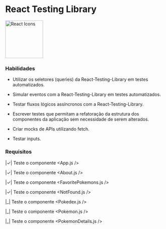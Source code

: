 # React Testing Library
<img src="https://upload.wikimedia.org/wikipedia/commons/thumb/a/a7/React-icon.svg/1280px-React-icon.svg.png" width="120" alt="React Icons">

### Habilidades

* Utilizar os seletores (queries) da React-Testing-Library em testes automatizados.

*  Simular eventos com a React-Testing-Library em testes automatizados.

* Testar fluxos lógicos assíncronos com a React-Testing-Library.

* Escrever testes que permitam a refatoração da estrutura dos componentes da aplicação sem necessidade de serem alterados.

* Criar mocks de APIs utilizando fetch.

*  Testar inputs.

### Requisitos

|&check;| Teste o componente <App.js />

|&check;| Teste o componente <About.js />

 |&check;| Teste o componente <FavoritePokemons.js />

|&check;| Teste o componente <NotFound.js />

|_| Teste o componente <Pokedex.js />

|_| Teste o componente <Pokemon.js />

|_| Teste o componente <PokemonDetails.js />

<!-- |checked|unchecked|crossed|
|---|---|---|
|&check;|_|&cross;| -->
